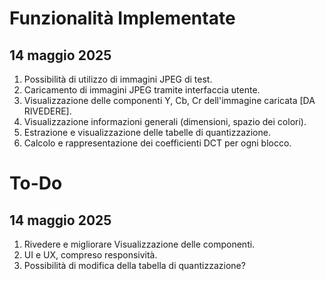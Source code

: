 # Funzionalità Implementate 
## 14 maggio 2025

1. Possibilità di utilizzo di immagini JPEG di test.
2. Caricamento di immagini JPEG tramite interfaccia utente.
2. Visualizzazione delle componenti Y, Cb, Cr dell'immagine caricata [DA RIVEDERE].
3. Visualizzazione informazioni generali (dimensioni, spazio dei colori).
4. Estrazione e visualizzazione delle tabelle di quantizzazione.
5. Calcolo e rappresentazione dei coefficienti DCT per ogni blocco.


# To-Do
## 14 maggio 2025
1. Rivedere e migliorare Visualizzazione delle componenti.
2. UI e UX, compreso responsività.
3. Possibilità di modifica della tabella di quantizzazione?